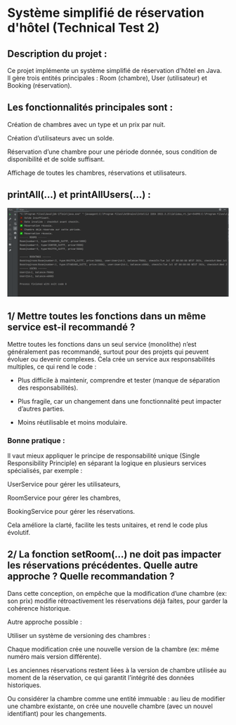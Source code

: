 #  Système simplifié de réservation d'hôtel (Technical Test 2)

##  Description du projet :   
Ce projet implémente un système simplifié de réservation d’hôtel en Java.  
Il gère trois entités principales : Room (chambre), User (utilisateur) et Booking (réservation).  

##  Les fonctionnalités principales sont :  

Création de chambres avec un type et un prix par nuit.  

Création d’utilisateurs avec un solde.  

Réservation d’une chambre pour une période donnée, sous condition de disponibilité et de solde suffisant.  

Affichage de toutes les chambres, réservations et utilisateurs.  
## printAll(...) et printAllUsers(...) :   
![PrintAll result](screenshots.png)  


##  1/ Mettre toutes les fonctions dans un même service est-il recommandé ?  
Mettre toutes les fonctions dans un seul service (monolithe) n’est généralement pas recommandé, surtout pour des projets qui peuvent évoluer ou devenir complexes.
Cela crée un service aux responsabilités multiples, ce qui rend le code :  

-  Plus difficile à maintenir, comprendre et tester (manque de séparation des responsabilités).  

-  Plus fragile, car un changement dans une fonctionnalité peut impacter d’autres parties.  

-  Moins réutilisable et moins modulaire.  

###  Bonne pratique :  
Il vaut mieux appliquer le principe de responsabilité unique (Single Responsibility Principle) en séparant la logique en plusieurs services spécialisés, par exemple :  

UserService pour gérer les utilisateurs,

RoomService pour gérer les chambres,

BookingService pour gérer les réservations.  

Cela améliore la clarté, facilite les tests unitaires, et rend le code plus évolutif.  
  
##  2/ La fonction setRoom(...) ne doit pas impacter les réservations précédentes. Quelle autre approche ? Quelle recommandation ?  

Dans cette conception, on empêche que la modification d’une chambre (ex: son prix) modifie rétroactivement les réservations déjà faites, pour garder la cohérence historique.  

Autre approche possible :  

Utiliser un système de versioning des chambres :  

Chaque modification crée une nouvelle version de la chambre (ex: même numéro mais version différente).  

Les anciennes réservations restent liées à la version de chambre utilisée au moment de la réservation, ce qui garantit l’intégrité des données historiques.  

Ou considérer la chambre comme une entité immuable : au lieu de modifier une chambre existante, on crée une nouvelle chambre (avec un nouvel identifiant) pour les changements.  
